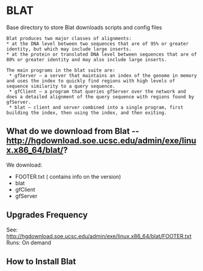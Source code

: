 # BLAT

Base directory to store Blat downloads scripts and config files

```
Blat produces two major classes of alignments:
* at the DNA level between two sequences that are of 95% or greater identity, but which may include large inserts.
* at the protein or translated DNA level between sequences that are of 80% or greater identity and may also include large inserts.

The main programs in the blat suite are:
 * gfServer – a server that maintains an index of the genome in memory and uses the index to quickly find regions with high levels of sequence similarity to a query sequence.
 * gfClient – a program that queries gfServer over the network and does a detailed alignment of the query sequence with regions found by gfServer.
 * blat – client and server combined into a single program, first building the index, then using the index, and then exiting.
```

## What do we download from Blat -- http://hgdownload.soe.ucsc.edu/admin/exe/linux.x86_64/blat/?

We download:

 * FOOTER.txt ( contains info on the version)
 * blat
 * gfClient
 * gfServer

## Upgrades Frequency

See: http://hgdownload.soe.ucsc.edu/admin/exe/linux.x86_64/blat/FOOTER.txt
Runs: On demand

## How to Install Blat
  
